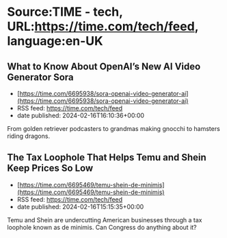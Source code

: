 # Source:TIME - tech, URL:https://time.com/tech/feed, language:en-UK

## What to Know About OpenAI’s New AI Video Generator Sora
 - [https://time.com/6695938/sora-openai-video-generator-ai](https://time.com/6695938/sora-openai-video-generator-ai)
 - RSS feed: https://time.com/tech/feed
 - date published: 2024-02-16T16:10:36+00:00

From golden retriever podcasters to grandmas making gnocchi to hamsters riding dragons.

## The Tax Loophole That Helps Temu and Shein Keep Prices So Low
 - [https://time.com/6695469/temu-shein-de-minimis](https://time.com/6695469/temu-shein-de-minimis)
 - RSS feed: https://time.com/tech/feed
 - date published: 2024-02-16T15:15:35+00:00

Temu and Shein are undercutting American businesses through a tax loophole known as de minimis. Can Congress do anything about it?

